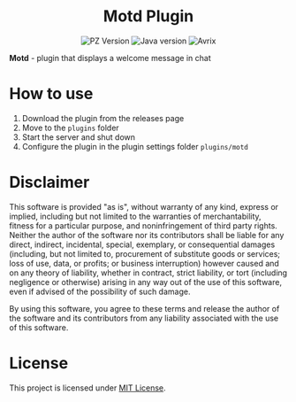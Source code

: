 <div align="center">
    <h1>Motd Plugin</h1>
</div>

<p align="center">
    <img alt="PZ Version" src="https://img.shields.io/badge/Project_Zomboid-41.78.16-blue">
    <img alt="Java version" src="https://img.shields.io/badge/Java-17-orange">
    <img alt="Avrix" src="https://img.shields.io/badge/AvrixLoader->=1.0.0-red">
</p>

**Motd** - plugin that displays a welcome message in chat

# How to use

1) Download the plugin from the releases page
2) Move to the `plugins` folder
3) Start the server and shut down
4) Configure the plugin in the plugin settings folder `plugins/motd`


# Disclaimer

This software is provided "as is", without warranty of any kind, express or implied, including but not limited to the
warranties of merchantability, fitness for a particular purpose, and noninfringement of third party rights. Neither the
author of the software nor its contributors shall be liable for any direct, indirect, incidental, special, exemplary, or
consequential damages (including, but not limited to, procurement of substitute goods or services; loss of use, data, or
profits; or business interruption) however caused and on any theory of liability, whether in contract, strict liability,
or tort (including negligence or otherwise) arising in any way out of the use of this software, even if advised of the
possibility of such damage.

By using this software, you agree to these terms and release the author of the software and its contributors from any
liability associated with the use of this software.

# License

This project is licensed under [MIT License](./LICENSE).
